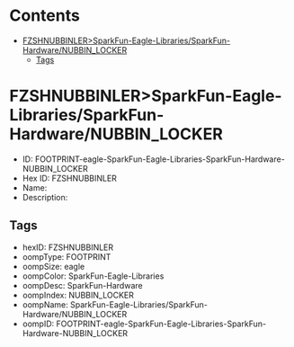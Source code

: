 



Contents
========

* [FZSHNUBBINLER>SparkFun-Eagle-Libraries/SparkFun-Hardware/NUBBIN_LOCKER](#fzshnubbinlersparkfun-eagle-librariessparkfun-hardwarenubbin_locker)
	* [Tags](#tags)

# FZSHNUBBINLER>SparkFun-Eagle-Libraries/SparkFun-Hardware/NUBBIN_LOCKER

- ID: FOOTPRINT-eagle-SparkFun-Eagle-Libraries-SparkFun-Hardware-NUBBIN_LOCKER
- Hex ID: FZSHNUBBINLER
- Name: 
- Description: 

## Tags

- hexID: FZSHNUBBINLER
- oompType: FOOTPRINT
- oompSize: eagle
- oompColor: SparkFun-Eagle-Libraries
- oompDesc: SparkFun-Hardware
- oompIndex: NUBBIN_LOCKER
- oompName: SparkFun-Eagle-Libraries/SparkFun-Hardware/NUBBIN_LOCKER
- oompID: FOOTPRINT-eagle-SparkFun-Eagle-Libraries-SparkFun-Hardware-NUBBIN_LOCKER

